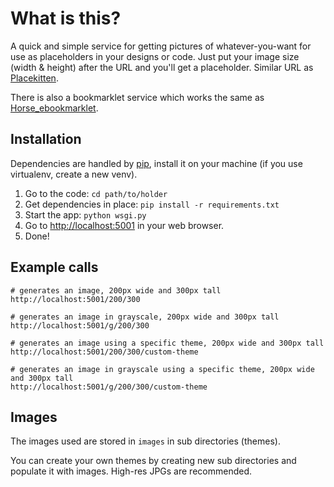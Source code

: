 # What is this?

A quick and simple service for getting pictures of whatever-you-want for use as placeholders in your designs or code. Just put your image size (width & height) after the URL and you'll get a placeholder. Similar URL as [Placekitten](http://placekitten.com).

There is also a bookmarklet service which works the same as [Horse_ebookmarklet](http://www.heyben.com/horse_ebookmarklet/).

## Installation

Dependencies are handled by [pip](http://pypi.python.org/pypi/pip), install it on your machine (if you use virtualenv, create a new venv).

  1. Go to the code: `cd path/to/holder`
  1. Get dependencies in place: `pip install -r requirements.txt`
  1. Start the app: `python wsgi.py`
  1. Go to [http://localhost:5001](http://localhost:5001) in your web browser.
  1. Done!

## Example calls

    # generates an image, 200px wide and 300px tall
    http://localhost:5001/200/300
    
    # generates an image in grayscale, 200px wide and 300px tall
    http://localhost:5001/g/200/300
    
    # generates an image using a specific theme, 200px wide and 300px tall
    http://localhost:5001/200/300/custom-theme
    
    # generates an image in grayscale using a specific theme, 200px wide and 300px tall
    http://localhost:5001/g/200/300/custom-theme

## Images
  
The images used are stored in `images` in sub directories (themes).
  
You can create your own themes by creating new sub directories and populate it with images. High-res JPGs are recommended.
